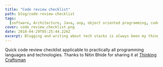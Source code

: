 ```yaml
---
title: "Code review checklist"
path: blog/code-review-checklist
tags:
  [software, Architecture, Java, oop, object oriented programming, code review]
cover: code_review_checklist.png
date: 2018-04-29T05:25:44.226Z
excerpt: Blogging and writing about tech stacks is always been my thing. Code review checklist
---
```


Quick code review checklist applicable to practically all programming languages and technologies. Thanks to Nitin Bhide for sharing it at [Thinking Craftsman](http://thinkingcraftsman.in/start.htm "Thinking Craftsman")
